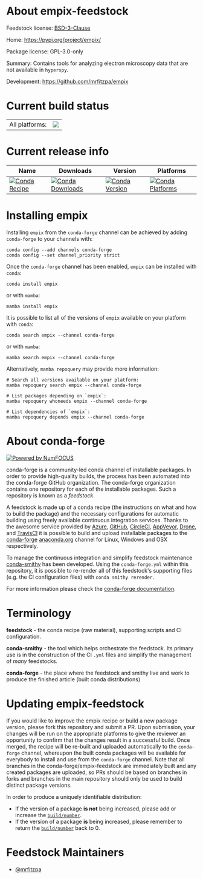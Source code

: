 About empix-feedstock
=====================

Feedstock license: [BSD-3-Clause](https://github.com/conda-forge/empix-feedstock/blob/main/LICENSE.txt)

Home: https://pypi.org/project/empix/

Package license: GPL-3.0-only

Summary: Contains tools for analyzing electron microscopy data that are not available in ``hyperspy``.

Development: https://github.com/mrfitzpa/empix

Current build status
====================


<table><tr><td>All platforms:</td>
    <td>
      <a href="https://dev.azure.com/conda-forge/feedstock-builds/_build/latest?definitionId=23388&branchName=main">
        <img src="https://dev.azure.com/conda-forge/feedstock-builds/_apis/build/status/empix-feedstock?branchName=main">
      </a>
    </td>
  </tr>
</table>

Current release info
====================

| Name | Downloads | Version | Platforms |
| --- | --- | --- | --- |
| [![Conda Recipe](https://img.shields.io/badge/recipe-empix-green.svg)](https://anaconda.org/conda-forge/empix) | [![Conda Downloads](https://img.shields.io/conda/dn/conda-forge/empix.svg)](https://anaconda.org/conda-forge/empix) | [![Conda Version](https://img.shields.io/conda/vn/conda-forge/empix.svg)](https://anaconda.org/conda-forge/empix) | [![Conda Platforms](https://img.shields.io/conda/pn/conda-forge/empix.svg)](https://anaconda.org/conda-forge/empix) |

Installing empix
================

Installing `empix` from the `conda-forge` channel can be achieved by adding `conda-forge` to your channels with:

```
conda config --add channels conda-forge
conda config --set channel_priority strict
```

Once the `conda-forge` channel has been enabled, `empix` can be installed with `conda`:

```
conda install empix
```

or with `mamba`:

```
mamba install empix
```

It is possible to list all of the versions of `empix` available on your platform with `conda`:

```
conda search empix --channel conda-forge
```

or with `mamba`:

```
mamba search empix --channel conda-forge
```

Alternatively, `mamba repoquery` may provide more information:

```
# Search all versions available on your platform:
mamba repoquery search empix --channel conda-forge

# List packages depending on `empix`:
mamba repoquery whoneeds empix --channel conda-forge

# List dependencies of `empix`:
mamba repoquery depends empix --channel conda-forge
```


About conda-forge
=================

[![Powered by
NumFOCUS](https://img.shields.io/badge/powered%20by-NumFOCUS-orange.svg?style=flat&colorA=E1523D&colorB=007D8A)](https://numfocus.org)

conda-forge is a community-led conda channel of installable packages.
In order to provide high-quality builds, the process has been automated into the
conda-forge GitHub organization. The conda-forge organization contains one repository
for each of the installable packages. Such a repository is known as a *feedstock*.

A feedstock is made up of a conda recipe (the instructions on what and how to build
the package) and the necessary configurations for automatic building using freely
available continuous integration services. Thanks to the awesome service provided by
[Azure](https://azure.microsoft.com/en-us/services/devops/), [GitHub](https://github.com/),
[CircleCI](https://circleci.com/), [AppVeyor](https://www.appveyor.com/),
[Drone](https://cloud.drone.io/welcome), and [TravisCI](https://travis-ci.com/)
it is possible to build and upload installable packages to the
[conda-forge](https://anaconda.org/conda-forge) [anaconda.org](https://anaconda.org/)
channel for Linux, Windows and OSX respectively.

To manage the continuous integration and simplify feedstock maintenance
[conda-smithy](https://github.com/conda-forge/conda-smithy) has been developed.
Using the ``conda-forge.yml`` within this repository, it is possible to re-render all of
this feedstock's supporting files (e.g. the CI configuration files) with ``conda smithy rerender``.

For more information please check the [conda-forge documentation](https://conda-forge.org/docs/).

Terminology
===========

**feedstock** - the conda recipe (raw material), supporting scripts and CI configuration.

**conda-smithy** - the tool which helps orchestrate the feedstock.
                   Its primary use is in the construction of the CI ``.yml`` files
                   and simplify the management of *many* feedstocks.

**conda-forge** - the place where the feedstock and smithy live and work to
                  produce the finished article (built conda distributions)


Updating empix-feedstock
========================

If you would like to improve the empix recipe or build a new
package version, please fork this repository and submit a PR. Upon submission,
your changes will be run on the appropriate platforms to give the reviewer an
opportunity to confirm that the changes result in a successful build. Once
merged, the recipe will be re-built and uploaded automatically to the
`conda-forge` channel, whereupon the built conda packages will be available for
everybody to install and use from the `conda-forge` channel.
Note that all branches in the conda-forge/empix-feedstock are
immediately built and any created packages are uploaded, so PRs should be based
on branches in forks and branches in the main repository should only be used to
build distinct package versions.

In order to produce a uniquely identifiable distribution:
 * If the version of a package **is not** being increased, please add or increase
   the [``build/number``](https://docs.conda.io/projects/conda-build/en/latest/resources/define-metadata.html#build-number-and-string).
 * If the version of a package **is** being increased, please remember to return
   the [``build/number``](https://docs.conda.io/projects/conda-build/en/latest/resources/define-metadata.html#build-number-and-string)
   back to 0.

Feedstock Maintainers
=====================

* [@mrfitzpa](https://github.com/mrfitzpa/)

